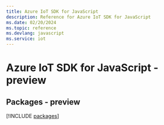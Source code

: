 ```yaml
---
title: Azure IoT SDK for JavaScript
description: Reference for Azure IoT SDK for JavaScript
ms.date: 02/20/2024
ms.topic: reference
ms.devlang: javascript
ms.service: iot
---
```

# Azure IoT SDK for JavaScript - preview
## Packages - preview
[!INCLUDE [packages](iot-index.md)]